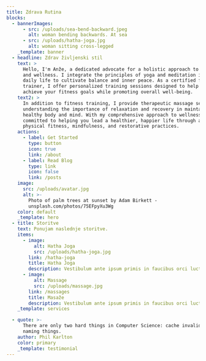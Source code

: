 ```yaml
---
title: Zdrava Rutina
blocks:
  - bannerImages:
      - src: /uploads/sea-bend-backward.jpeg
        alt: woman bending backwards. At sea
      - src: /uploads/hatha-joga.jpg
        alt: woman sitting cross-legged
    _template: banner
  - headline: Zdrav življenski stil
    text: >
      Hello, I'm Anže, a dedicated advocate for a holistic approach to health
      and wellness. I integrate the principles of yoga and meditation into my
      daily life to cultivate balance and inner peace. As a certified fitness
      trainer, I offer personalized training sessions designed to help you
      achieve your fitness goals while promoting overall well-being.
    text2: >
      In addition to fitness training, I provide therapeutic massage services,
      understanding the importance of relaxation and recovery in maintaining a
      healthy body and mind. With my comprehensive approach to wellness, I am
      committed to helping you lead a healthier, happier life through a blend of
      physical fitness, mindfulness, and restorative practices.
    actions:
      - label: Get Started
        type: button
        icon: true
        link: /about
      - label: Read Blog
        type: link
        icon: false
        link: /posts
    image:
      src: /uploads/avatar.jpg
      alt: >-
        Photo of palm trees at sunset by Adam Birkett -
        unsplash.com/photos/75EFpyXu3Wg
    color: default
    _template: hero
  - title: Storitve
    text: Ponujam naslednje storitve.
    items:
      - image:
          alt: Hatha Joga
          src: /uploads/hatha-joga.jpg
        link: /hatha-joga
        title: Hatha Joga
        description: Vestibulum ante ipsum primis in faucibus orci luctus et ultrices.
      - image:
          alt: Massage
          src: /uploads/massage.jpg
        link: /massages
        title: Masaže
        description: Vestibulum ante ipsum primis in faucibus orci luctus et ultrices.
    _template: services

  - quote: >-
      There are only two hard things in Computer Science: cache invalidation and
      naming things.
    author: Phil Karlton
    color: primary
    _template: testimonial
---
```

